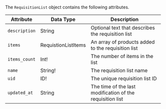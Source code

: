 The `RequisitionList` object contains the following attributes.

Attribute |  Data Type | Description
--- | --- | ---
`description` | String | Optional text that describes the requisition list
`items` | RequistionListItems | An array of products added to the requisition list
`items_count` | Int! | The number of items in the list
`name` | String! | The requisition list name
`uid` | ID! | The unique requisition list ID
`updated_at` | String | The time of the last modification of the requisition list

